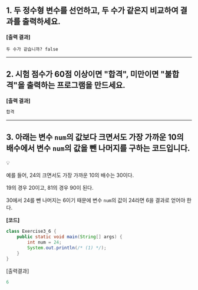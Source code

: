 ## 1. **두 정수형 변수를 선언하고, 두 수가 같은지 비교하여 결과를 출력하세요.**

**[출력 결과]**

```
두 수가 같습니까? false
```
---
## 2.  **시험 점수가 60점 이상이면 "합격", 미만이면 "불합격"을 출력하는 프로그램을 만드세요.**
**[출력 결과]**

```java
합격
```


---
## 3. **아래는 변수 `num`의 값보다 크면서도 가장 가까운 10의 배수에서 변수 `num`의 값을 뺀 나머지를 구하는 코드입니다.**

<aside>
💡

예를 들어, 24의 크면서도 가장 가까운 10의 배수는 30이다.

 19의 경우 20이고, 81의 경우 90이 된다.

 30에서 24를 뺀 나머지는 6이기 때문에 변수 `num`의 값이 24라면 6을 결과로 얻어야 한다.

</aside>

**[코드]**

```java
class Exercise3_6 {
	public static void main(String[] args) {
		int num = 24;
		System.out.println(/* (1) */); 
	}
}
```

[출력결과]

```java
6
```
